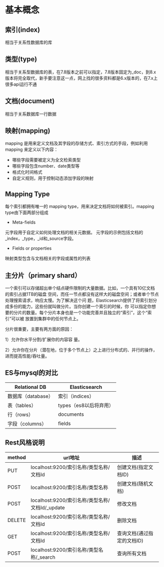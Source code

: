 # 基本概念

## 索引(index)

相当于关系性数据库的库

## 类型(type)

相当于关系型数据库的表，在7.8版本之前可以指定，7.8版本固定为_doc，到8.x版本将完全取代，新手要注意这一点，网上找的很多资料都是6.x版本的，在7.x上很多api运行不通

## 文档(document)

相当于关系数据库一行数据

## 映射(mapping)

mapping 是用来定义文档及其字段的存储方式、索引方式的手段，例如利用mapping 来定义以下内容：

- 哪些字段需要被定义为全文检索类型
- 哪些字段包含number、date类型等
- 格式化时间格式
- 自定义规则，用于控制动态添加字段的映射

## Mapping Type

每个索引都拥有唯一的 mapping type，用来决定文档将如何被索引。mapping type由下面两部分组成

- Meta-fields

元字段用于自定义如何处理文档的相关元数据。 元字段的示例包括文档的_index，_type，_id和_source字段。

- Fields or properties

映射类型包含与文档相关的字段或属性的列表

## 主分片（primary shard）

⼀个索引可以存储超出单个结点硬件限制的⼤量数据。⽐如，⼀个具有10亿⽂档的索引占据1TB的磁盘 空间，⽽任⼀节点都没有这样⼤的磁盘空间；或者单个节点处理搜索请求，响应太慢。为了解决这个问 题，Elasticsearch提供了将索引划分成多份的能⼒，这些份就叫做分⽚。当你创建⼀个索引的时候，你 可以指定你想要的分⽚的数量。每个分⽚本身也是⼀个功能完善并且独⽴的“索引”，这个“索引”可以被 放置到集群中的任何节点上。

分片很重要，主要有两⽅⾯的原因：

1）允许你⽔平分割/扩展你的内容容 量。

2）允许你在分⽚（潜在地，位于多个节点上）之上进行分布式的、并行的操作，进而提⾼性能/吞吐量。

## ES与mysql的对比

| Relational DB      | Elasticsearch          |
| ------------------ | ---------------------- |
| 数据库（database） | 索引（indices）        |
| 表（tables）       | types（es8以后将弃用） |
| 行（rows）         | documents              |
| 字段（columns）    | fields                 |

## Rest风格说明

| method | url地址                                         | 描述                       |
| ------ | ----------------------------------------------- | -------------------------- |
| PUT    | localhost:9200/索引名称/类型名称/文档Id         | 创建文档(指定文档ID)       |
| POST   | localhost:9200/索引名称/类型名称                | 创建文档(随机文档)         |
| POST   | localhost:9200/索引名称/类型名称/文档Id/_update | 修改文档                   |
| DELETE | localhost:9200/索引名称/类型名称/文档Id         | 删除文档                   |
| GET    | localhost:9200/索引名称/类型名称/文档Id         | 查询文档(通过指定的文档ID) |
| POST   | localhost:9200/索引名称/类型名称/_search        | 查询所有文档               |